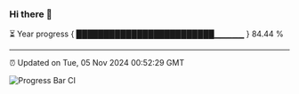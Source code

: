 ### Hi there 👋

⏳ Year progress { █████████████████████████▁▁▁▁▁ } 84.44 %

---

⏰ Updated on Tue, 05 Nov 2024 00:52:29 GMT

![Progress Bar CI](https://github.com/code-lakshay/GitHub-Actions-Demo/workflows/Progress%20Bar%20CI/badge.svg)
